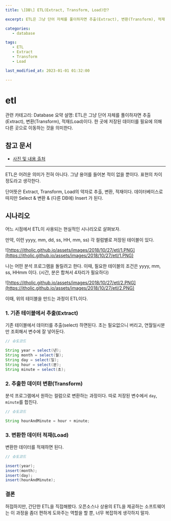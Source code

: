 ```yaml
---
title: \[DB\] ETL(Extract, Transform, Load)란?

excerpt: ETL은 그냥 단어 자체를 풀이하자면 추출(Extract), 변환(Transform), 적재(Load)이다. 한 곳에 저장된 데이터를 필요에 의해 다른 곳으로 이동하는 것을 의미한다.

categories: 
   - database

tags:
   - ETL
   - Extract
   - Transform
   - Load

last_modified_at: 2023-01-01 01:32:00 

---
```


# etl

관련 카테고리: Database
요약 설명: ETL은 그냥 단어 자체를 풀이하자면 추출(Extract), 변환(Transform), 적재(Load)이다.
한 곳에 저장된 데이터를 필요에 의해 다른 곳으로 이동하는 것을 의미한다.

## 참고 문서

- [사진 및 내용 출처](https://itholic.github.io/etl/)

---

ETL은 어려운 의미가 전혀 아니다. 그냥 용어를 들어본 적이 없을 뿐이다. 표현의 차이정도라고 생각한다.

단어뜻은 Extract, Transform, Load의 약자로 추출, 변환, 적재이다. 데이터베이스로 따지만 Select & 변환 & (다른 DB에) Insert 가 된다. 

## 시나리오

어느 시점에서 ETL이 사용되는 현실적인 시나리오로 살펴보자.

만약, 이런 yyyy, mm, dd, ss, HH, mm, ss) 각 컬럼별로 저장된 테이블이 있다.

![https://itholic.github.io/assets/images/2018/10/27/etl/1.PNG](https://itholic.github.io/assets/images/2018/10/27/etl/1.PNG)

나는 어떤 분석 프로그램을 돌릴려고 한다. 이때, 필요한 테이블의 조건은 yyyy, mm, ss, HHmm 이다. (시간, 분은 합쳐서 4자리가 필요하다)

![https://itholic.github.io/assets/images/2018/10/27/etl/2.PNG](https://itholic.github.io/assets/images/2018/10/27/etl/2.PNG)

이때, 위의 테이블을 만드는 과정이 ETL이다. 

### 1. 기존 테이블에서 추출(Extract)

기존 테이블에서 데이터를 추출(select) 하면된다. 초는 필요없으니 버리고, 연월일시분만 조회해서 변수에 잘 넣어둔다.

```java
// 슈도코드

String year = select(년);
String month = select(월);
String day = select(일);
String hour = select(분);
String minute = select(초);
```

### 2. 추출한 데이터 변환(Transform)

분석 프로그램에서 원하는 컬럼으로 변환하는 과정이다. 따로 저장된 변수에서 `day`, `minute`를 합친다.

```java
// 슈도코드

String hourAndMinute = hour + minute;
```

### 3. 변환한 데이터 적재(Load)

변환한 데이터를 적재하면 된다. 

```java
// 슈도코드

insert(year);
insert(month);
insert(day);
insert(hourAndMinute);
```

### 결론

허접하지만, 간단한 ETL을 직접해봤다. 오픈소스나 상용의 ETL을 제공하는 소프트웨어는 이 과정을 좀더 편하게 도와주는 역할을 할 뿐, 너무 복잡하게 생각하지 말자.
<!--stackedit_data:
eyJoaXN0b3J5IjpbLTUxMTg4ODQwXX0=
-->
